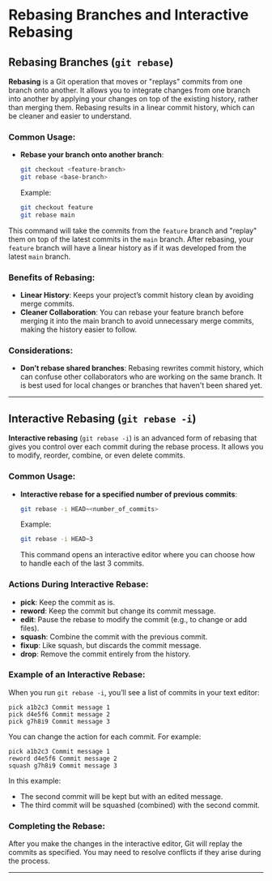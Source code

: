 # Rebasing Branches and Interactive Rebasing

## Rebasing Branches (`git rebase`)

**Rebasing** is a Git operation that moves or "replays" commits from one branch onto another. It allows you to integrate changes from one branch into another by applying your changes on top of the existing history, rather than merging them. Rebasing results in a linear commit history, which can be cleaner and easier to understand.

### Common Usage:
- **Rebase your branch onto another branch**:
  ```bash
  git checkout <feature-branch>
  git rebase <base-branch>
  ```
  Example:
  ```bash
  git checkout feature
  git rebase main
  ```

This command will take the commits from the `feature` branch and "replay" them on top of the latest commits in the `main` branch. After rebasing, your `feature` branch will have a linear history as if it was developed from the latest `main` branch.

### Benefits of Rebasing:
- **Linear History**: Keeps your project’s commit history clean by avoiding merge commits.
- **Cleaner Collaboration**: You can rebase your feature branch before merging it into the main branch to avoid unnecessary merge commits, making the history easier to follow.

### Considerations:
- **Don’t rebase shared branches**: Rebasing rewrites commit history, which can confuse other collaborators who are working on the same branch. It is best used for local changes or branches that haven't been shared yet.

---

## Interactive Rebasing (`git rebase -i`)

**Interactive rebasing** (`git rebase -i`) is an advanced form of rebasing that gives you control over each commit during the rebase process. It allows you to modify, reorder, combine, or even delete commits.

### Common Usage:
- **Interactive rebase for a specified number of previous commits**:
  ```bash
  git rebase -i HEAD~<number_of_commits>
  ```
  Example:
  ```bash
  git rebase -i HEAD~3
  ```
  This command opens an interactive editor where you can choose how to handle each of the last 3 commits.

### Actions During Interactive Rebase:
- **pick**: Keep the commit as is.
- **reword**: Keep the commit but change its commit message.
- **edit**: Pause the rebase to modify the commit (e.g., to change or add files).
- **squash**: Combine the commit with the previous commit.
- **fixup**: Like squash, but discards the commit message.
- **drop**: Remove the commit entirely from the history.

### Example of an Interactive Rebase:
When you run `git rebase -i`, you’ll see a list of commits in your text editor:
```plaintext
pick a1b2c3 Commit message 1
pick d4e5f6 Commit message 2
pick g7h8i9 Commit message 3
```

You can change the action for each commit. For example:
```plaintext
pick a1b2c3 Commit message 1
reword d4e5f6 Commit message 2
squash g7h8i9 Commit message 3
```

In this example:
- The second commit will be kept but with an edited message.
- The third commit will be squashed (combined) with the second commit.

### Completing the Rebase:
After you make the changes in the interactive editor, Git will replay the commits as specified. You may need to resolve conflicts if they arise during the process.

---
